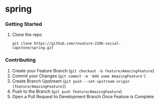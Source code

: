 # spring

<!-- GETTING STARTED -->
### Getting Started

1. Clone the repo
   ``` 
   git clone https://github.com/revature-2206-social-capstone/spring.git
   ```

<!-- CONTRIBUTING -->
### Contributing

1. Create your Feature Branch (`git checkout -b feature/AmazingFeature`)
2. Commit your Changes (`git commit -m 'Add some AmazingFeature'`)
3. Create Branch Upstream (`git push --set-upstream origin [feature/AmazingFeature]`)
3. Push to the Branch (`git push feature/AmazingFeature`)
4. Open a Pull Request to Development Branch Once Feature is Complete
